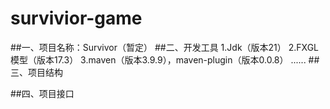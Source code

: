 # survivior-game
##一、项目名称：Survivor（暂定）
##二、开发工具
1.Jdk（版本21）
2.FXGL模型（版本17.3）
3.maven（版本3.9.9），maven-plugin（版本0.0.8）
......
##三、项目结构

##四、项目接口
